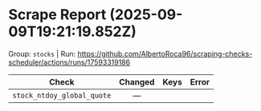 # Scrape Report (2025-09-09T19:21:19.852Z)

Group: `stocks`  |  Run: https://github.com/AlbertoRoca96/scraping-checks-scheduler/actions/runs/17593319186

| Check | Changed | Keys | Error |
|---|:---:|:--|:--|
| `stock_ntdoy_global_quote` | — |  |  |
